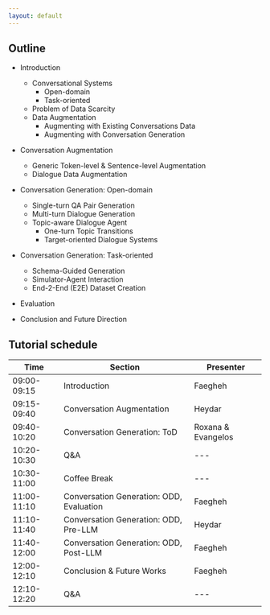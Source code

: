 ```yaml
---
layout: default
---
```


## Outline
- Introduction
  - Conversational Systems 
    - Open-domain
    - Task-oriented
  - Problem of Data Scarcity
  - Data Augmentation
    - Augmenting with Existing Conversations Data
    - Augmenting with Conversation Generation

- Conversation Augmentation
  - Generic Token-level & Sentence-level Augmentation
  - Dialogue Data Augmentation

- Conversation Generation: Open-domain
  - Single-turn QA Pair Generation
  - Multi-turn Dialogue Generation
  - Topic-aware Dialogue Agent
    - One-turn Topic Transitions
    - Target-oriented Dialogue Systems

- Conversation Generation: Task-oriented
  - Schema-Guided Generation
  - Simulator-Agent Interaction
  - End-2-End (E2E) Dataset Creation

- Evaluation
- Conclusion and Future Direction


## Tutorial schedule

| Time  | Section | Presenter | 
| ------------- | ------------- | ------------- |
| 09:00-09:15  | Introduction  | Faegheh |
| 09:15-09:40  | Conversation Augmentation  | Heydar |
| 09:40-10:20  | Conversation Generation: ToD  | Roxana & Evangelos |
| 10:20-10:30  | Q&A  | --- |
| 10:30-11:00  | Coffee Break | --- |
| 11:00-11:10  | Conversation Generation: ODD, Evaluation | Faegheh |
| 11:10-11:40  | Conversation Generation: ODD, Pre-LLM | Heydar |
| 11:40-12:00  | Conversation Generation: ODD, Post-LLM | Faegheh |
| 12:00-12:10  | Conclusion & Future Works | Faegheh |
| 12:10-12:20  | Q&A  | --- |
